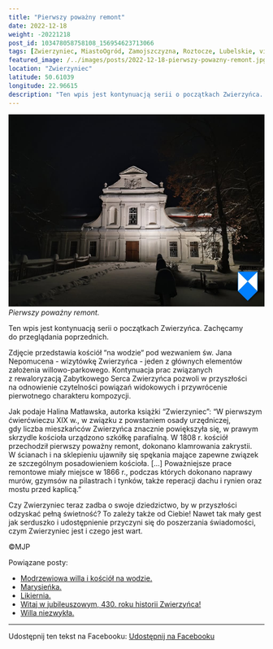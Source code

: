 ```yaml
---
title: "Pierwszy poważny remont"
date: 2022-12-18
weight: -20221218
post_id: 103478058758108_156954623713066
tags: [Zwierzyniec, MiastoOgród, Zamojszczyzna, Roztocze, Lubelskie, villarestituta, turystyka, dziedzictwo, zabytki, krajobrazy]
featured_image: /../images/posts/2022-12-18-pierwszy-powazny-remont.jpg
location: "Zwierzyniec"
latitude: 50.61039
longitude: 22.96615
description: "Ten wpis jest kontynuacją serii o początkach Zwierzyńca. Zachęcamy do przeglądania poprzednich...."
---
```


![Pierwszy poważny remont.](/images/posts/2022-12-18-pierwszy-powazny-remont.jpg)
*Pierwszy poważny remont.*

Ten wpis jest kontynuacją serii o początkach Zwierzyńca. Zachęcamy do przeglądania poprzednich.

Zdjęcie przedstawia kościół “na wodzie“ pod wezwaniem św. Jana Nepomucena - wizytówkę Zwierzyńca - jeden z głównych elementów założenia willowo-parkowego.
Kontynuacja prac związanych z rewaloryzacją Zabytkowego Serca Zwierzyńca pozwoli w przyszłości na odnowienie czytelności powiązań widokowych i przywrócenie pierwotnego charakteru kompozycji.

Jak podaje Halina Matławska, autorka książki “Zwierzyniec”:
“W pierwszym ćwierćwieczu XIX w., w związku z powstaniem osady urzędniczej, gdy liczba mieszkańców Zwierzyńca znacznie powiększyła się, w prawym skrzydle kościoła urządzono szkółkę parafialną.
W 1808 r. kościół przechodził pierwszy poważny remont, dokonano klamrowania zakrystii. W ścianach i na sklepieniu ujawniły się spękania mające zapewne związek ze szczególnym posadowieniem kościoła. [...] Poważniejsze prace remontowe miały miejsce w 1866 r., podczas których dokonano naprawy murów, gzymsów na pilastrach i tynków, także reperacji dachu i rynien oraz mostu przed kaplicą.”

Czy Zwierzyniec teraz zadba o swoje dziedzictwo, by w przyszłości odzyskać pełną świetność?
To zależy także od Ciebie!
Nawet tak mały gest jak serduszko i udostępnienie przyczyni się do poszerzania świadomości, czym Zwierzyniec jest i czego jest wart.



©MJP

Powiązane posty:
- [Modrzewiowa willa i kościół na wodzie.](/posts/Modrzewiowa-willa-i-kosciol-na-wodzie)
- [Marysieńka.](/posts/Marysienka)
- [Likiernia.](/posts/Likiernia)
- [Witaj w jubileuszowym, 430. roku historii Zwierzyńca!](/posts/Witaj-w-jubileuszowym-430-roku-historii-Zwierzynca)
- [Willa niezwykła.](/posts/Willa-niezwykla)


---

Udostępnij ten tekst na Facebooku:
[Udostępnij na Facebooku](https://www.facebook.com/sharer/sharer.php?u=https://stowarzyszeniewachniewskiej.pl/posts/Pierwszy-powazny-remont)

<script type="application/ld+json">
{
  "@context": "https://schema.org",
  "@type": "BlogPosting",
  "headline": "Pierwszy poważny remont.",
  "datePublished": "2022-12-18",
  "dateModified": "2022-12-18",
  "author": {
    "@type": "Person",
    "name": "Michał Jan Patyk"
  },
  "publisher": {
    "@type": "Organization",
    "name": "Stowarzyszenie im. Aleksandry Wachniewskiej",
    "logo": {
      "@type": "ImageObject",
      "url": "https://stowarzyszeniewachniewskiej.pl/images/logo/logo.svg"
    }
  },
  "mainEntityOfPage": {
    "@type": "WebPage",
    "@id": "https://stowarzyszeniewachniewskiej.pl/posts/Pierwszy-powazny-remont"
  },
  "image": {
    "@type": "ImageObject",
    "url": "https://stowarzyszeniewachniewskiej.pl/images/posts/2022-12-18-pierwszy-powazny-remont.jpg"
  },
  "articleSection": "Dziedzictwo Kulturowe i Zabytki",
  "keywords": "Zwierzyniec, MiastoOgród, Zamojszczyzna, Roztocze, Lubelskie, villarestituta, turystyka, dziedzictwo, zabytki, krajobrazy",
  "wordCount": 178,
  "articleBody": "Ten wpis jest kontynuacją serii o początkach Zwierzyńca. Zachęcamy do przeglądania poprzednich.\n\nZdjęcie przedstawia kościół “na wodzie“ pod wezwaniem św. Jana Nepomucena - wizytówkę Zwierzyńca - jeden z głównych elementów założenia willowo-parkowego.\nKontynuacja prac związanych z rewaloryzacją Zabytkowego Serca Zwierzyńca pozwoli w przyszłości na odnowienie czytelności powiązań widokowych i przywrócenie pierwotnego charakteru kompozycji.\n\nJak podaje Halina Matławska, autorka książki “Zwierzyniec”:\n“W pierwszym ćwierćwieczu XIX w., w związku z powstaniem osady urzędniczej, gdy liczba mieszkańców Zwierzyńca znacznie powiększyła się, w prawym skrzydle kościoła urządzono szkółkę parafialną.\nW 1808 r. kościół przechodził pierwszy poważny remont, dokonano klamrowania zakrystii. W ścianach i na sklepieniu ujawniły się spękania mające zapewne związek ze szczególnym posadowieniem kościoła. [...] Poważniejsze prace remontowe miały miejsce w 1866 r., podczas których dokonano naprawy murów, gzymsów na pilastrach i tynków, także reperacji dachu i rynien oraz mostu przed kaplicą.”\n\nCzy Zwierzyniec teraz zadba o swoje dziedzictwo, by w przyszłości odzyskać pełną świetność?\nTo zależy także od Ciebie!\nNawet tak mały gest jak serduszko i udostępnienie przyczyni się do poszerzania świadomości, czym Zwierzyniec jest i czego jest wart.\n \n         \n\n©MJP",
  "description": "Odkryj piękno Zwierzyńca i jego zabytki.",
  "copyrightHolder": {
    "@type": "Person",
    "name": "Michał Jan Patyk"
  }
}
</script>
<script type="application/ld+json">
{
  "@context": "https://schema.org",
  "@type": "BreadcrumbList",
  "itemListElement": [
    {
      "@type": "ListItem",
      "position": 1,
      "name": "Home",
      "item": "https://stowarzyszeniewachniewskiej.pl"
    },
    {
      "@type": "ListItem",
      "position": 2,
      "name": "posts",
      "item": "https://stowarzyszeniewachniewskiej.pl/posts"
    },
    {
      "@type": "ListItem",
      "position": 3,
      "name": "Pierwszy poważny remont.",
      "item": "https://stowarzyszeniewachniewskiej.pl/posts/Pierwszy-powazny-remont"
    }
  ]
}
</script>
